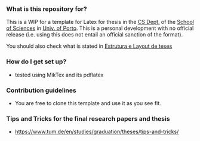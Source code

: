 ### What is this repository for? ###

This is a WIP for a template for Latex for thesis in the [CS Dept.](http://www.dcc.fc.up.pt/) of the [School of Sciences](http://www.fc.up.pt/) in [Univ. of Porto](http://www.up.pt/). This is a personal development with no official release (i.e. using this does not entail an official sanction of the format).

You should also check what is stated in [Estrutura e Layout de teses](https://sigarra.up.pt/fcup/pt/conteudos_geral.ver?pct_pag_id=1011511&pct_parametros=pv_unidade=97&pct_grupo=33673&pct_grupo=33670&pct_grupo=33675&pct_grupo=33683&pct_grupo=36711#36711)

### How do I get set up? ###

* tested using MikTex and its pdflatex

### Contribution guidelines ###

* You are free to clone this template and use it as you see fit.

### Tips and Tricks for the final research papers and thesis ###
* https://www.tum.de/en/studies/graduation/theses/tips-and-tricks/
